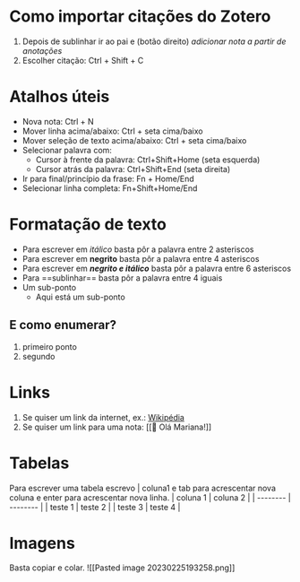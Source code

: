 
# Como importar citações do Zotero
1. Depois de sublinhar ir ao pai e (botão direito) *adicionar nota a partir de anotações*
2. Escolher citação: Ctrl + Shift + C 

# Atalhos úteis
- Nova nota: Ctrl + N
- Mover linha acima/abaixo: Ctrl + seta cima/baixo
- Mover seleção de texto acima/abaixo: Ctrl + seta cima/baixo
- Selecionar palavra com:
	- Cursor à frente da palavra: Ctrl+Shift+Home (seta esquerda)
	- Cursor atrás da palavra: Ctrl+Shift+End (seta direita)
- Ir para final/princípio da frase: Fn + Home/End
- Selecionar linha completa: Fn+Shift+Home/End

# Formatação de texto
- Para escrever em *itálico* basta pôr a palavra entre 2 asteriscos 
- Para escrever em **negrito** basta pôr a palavra entre 4 asteriscos
- Para escrever em ***negrito e itálico*** basta pôr a palavra entre 6 asteriscos 
- Para ==sublinhar== basta pôr a palavra entre 4 iguais
- Um sub-ponto
	- Aqui está um sub-ponto
## E como enumerar?
1. primeiro ponto
2. segundo

# Links
1. Se quiser um link da internet, ex.: [Wikipédia](https://pt.wikipedia.org/wiki/Wikip%C3%A9dia:P%C3%A1gina_principal)
2. Se quiser um link para uma nota: [[🏡 Olá Mariana!]]

# Tabelas
Para escrever uma tabela escrevo | coluna1 e tab para acrescentar nova coluna e enter para acrescentar nova linha.
| coluna 1 | coluna 2 |
| -------- | -------- |
| teste 1  | teste 2  |
| teste 3  | teste 4  |

# Imagens
Basta copiar e colar.
![[Pasted image 20230225193258.png]]